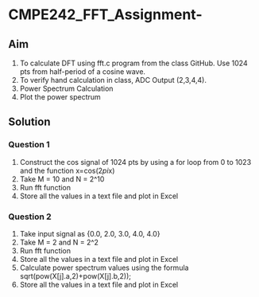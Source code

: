 # CMPE242_FFT_Assignment-

## Aim
1. To calculate DFT using fft.c program from the class GitHub. Use 1024 pts from half-period of a cosine wave. 
2. To verify hand calculation in class, ADC Output (2,3,4,4).
3. Power Spectrum Calculation
4. Plot the power spectrum

## Solution

### Question 1
1. Construct the cos signal of 1024 pts by using a for loop from 0 to 1023 and the function x=cos(2*pi*x)
2. Take M = 10 and N = 2^10
3. Run fft function
4. Store all the values in a text file and plot in Excel

### Question 2
1. Take input signal as {0.0, 2.0, 3.0, 4.0, 4.0}
2. Take M = 2 and N = 2^2
3. Run fft function
4. Store all the values in a text file and plot in Excel
5. Calculate power spectrum values using the formula sqrt(pow(X[j].a,2)+pow(X[j].b,2));
6. Store all the values in a text file and plot in Excel

